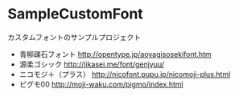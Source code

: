 SampleCustomFont
================

カスタムフォントのサンプルプロジェクト

- 青柳疎石フォント
http://opentype.jp/aoyagisosekifont.htm
- 源柔ゴシック
http://jikasei.me/font/genjyuu/
- ニコモジ＋（プラス）
http://nicofont.pupu.jp/nicomoji-plus.html
- ピグモ00
http://moji-waku.com/pigmo/index.html
